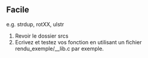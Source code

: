 ## Facile
e.g. strdup, rotXX, ulstr

1. Revoir le dossier srcs
2. Ecrivez et testez vos fonction en utilisant un fichier rendu_exemple/__lib.c par exemple.
